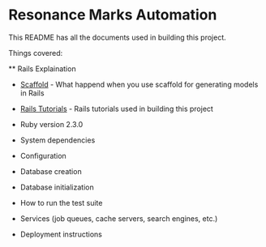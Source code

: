 # Resonance Marks Automation

This README has all the documents used in building this project.

Things covered:

** Rails Explaination
* [Scaffold](https://gun.io/blog/using-scaffolding/) - What happend when you use scaffold for generating models in Rails
* [Rails Tutorials](https://www.railstutorial.org/book/toy_app) - Rails tutorials used in building this project

* Ruby version
2.3.0

* System dependencies

* Configuration

* Database creation

* Database initialization

* How to run the test suite

* Services (job queues, cache servers, search engines, etc.)

* Deployment instructions

